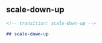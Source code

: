 <!-- transition: scale-down-up -->

## scale-down-up

```md
<!-- transition: scale-down-up -->

## scale-down-up
```